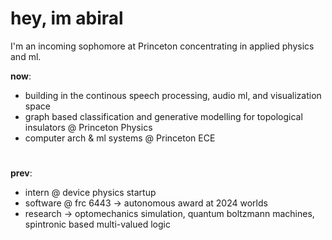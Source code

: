 # hey, im abiral 

I'm an incoming sophomore at Princeton concentrating in applied physics and ml. 


**now**: 
- building in the continous speech processing, audio ml, and visualization space
- graph based classification and generative modelling for topological insulators @ Princeton Physics
- computer arch & ml systems @ Princeton ECE
#
**prev**: 
- intern @ device physics startup
- software @ frc 6443 -> autonomous award at 2024 worlds
- research -> optomechanics simulation, quantum boltzmann machines, spintronic based multi-valued logic
